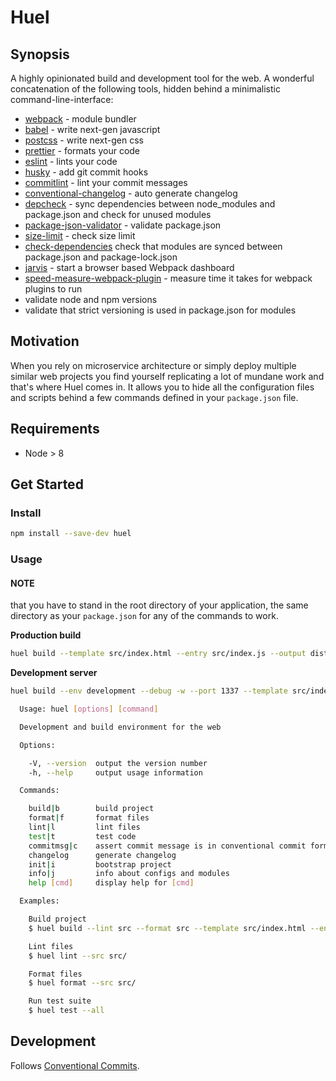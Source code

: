 # Huel

## Synopsis

A highly opinionated build and development tool for the web. A wonderful concatenation
of the following tools, hidden behind a minimalistic command-line-interface:

* [webpack](https://github.com/webpack) - module bundler
* [babel](https://github.com/babel/babel) - write next-gen javascript
* [postcss](https://github.com/postcss/postcss) - write next-gen css
* [prettier](https://github.com/prettier/prettier) - formats your code
* [eslint](https://github.com/eslint/eslint) - lints your code
* [husky](https://github.com/typicode/husky) - add git commit hooks
* [commitlint](https://github.com/marionebl/commitlint) - lint your commit messages
* [conventional-changelog](https://github.com/conventional-changelog/conventional-changelog) - auto generate changelog
* [depcheck](https://github.com/depcheck/depcheck) - sync dependencies between node_modules and package.json and check for unused modules
* [package-json-validator](https://github.com/gorillamania/package.json-validator) - validate package.json
* [size-limit](https://github.com/ai/size-limit) - check size limit
* [check-dependencies](https://github.com/mgol/check-dependencies) check that modules are synced between package.json and package-lock.json
* [jarvis](https://github.com/zouhir/jarvis) - start a browser based Webpack dashboard
* [speed-measure-webpack-plugin](speed-measure-webpack-plugin) - measure time it takes for webpack plugins to run
* validate node and npm versions
* validate that strict versioning is used in package.json for modules

## Motivation

When you rely on microservice architecture or simply deploy multiple similar web projects you find yourself replicating a lot of mundane work and that's where Huel comes in. It allows you to hide all the configuration files and scripts behind a few commands defined in your `package.json` file.

## Requirements

* Node > 8

## Get Started

### Install

```sh
npm install --save-dev huel
```

### Usage

#### NOTE
that you have to stand in the root directory of your application, the same directory as your `package.json` for any of the commands to work.

**Production build**
```bash
huel build --template src/index.html --entry src/index.js --output dist/
```

**Development server**
```bash
huel build --env development --debug -w --port 1337 --template src/index.html --entry src/index.js --output dist/
```

```bash
  Usage: huel [options] [command]

  Development and build environment for the web

  Options:

    -V, --version  output the version number
    -h, --help     output usage information

  Commands:

    build|b        build project
    format|f       format files
    lint|l         lint files
    test|t         test code
    commitmsg|c    assert commit message is in conventional commit form
    changelog      generate changelog
    init|i         bootstrap project
    info|j         info about configs and modules
    help [cmd]     display help for [cmd]

  Examples:

    Build project
    $ huel build --lint src --format src --template src/index.html --entry src/index.js --output dist/

    Lint files
    $ huel lint --src src/

    Format files
    $ huel format --src src/

    Run test suite
    $ huel test --all
```

## Development

Follows [Conventional Commits](https://conventionalcommits.org/).
